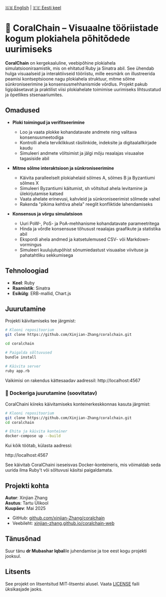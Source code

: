 [🇬🇧 English](README.md) | [🇪🇪 Eesti keel](README.et.md)
# 🪸 CoralChain – Visuaalne tööriistade kogum plokiahela põhitõdede uurimiseks

**CoralChain** on kergekaaluline, veebipõhine plokiahela simulatsiooniraamistik, mis on ehitatud Ruby ja Sinatra abil. See ühendab hulga visuaalseid ja interaktiivseid tööriistu, mille eesmärk on illustreerida peamisi kontseptsioone nagu plokiahela struktuur, mitme sõlme sünkroniseerimine ja konsensusmehhanismide võrdlus. Projekt pakub ligipääsetavat ja praktilist viisi plokiahelate toimimise uurimiseks lihtsustatud ja õpetlikes stsenaariumites.

## Omadused

- **Ploki toimingud ja verifitseerimine**  
  - Loo ja vaata plokke kohandatavate andmete ning valitava konsensusmeetodiga  
  - Kontrolli ahela terviklikkust räsilinkide, indeksite ja digitaalallkirjade kaudu  
  - Simuleeri andmete võltsimist ja jälgi mõju reaalajas visuaalse tagasiside abil  

- **Mitme sõlme interaktsioon ja sünkroniseerimine**  
  - Käivita paralleelselt plokiahelaid sõlmes A, sõlmes B ja Byzantiumi sõlmes X  
  - Simuleeri Byzantiumi käitumist, sh võltsitud ahela levitamine ja ülekirjutamise katsed  
  - Vaata ahelate erinevusi, kahvleid ja sünkroniseerimist sõlmede vahel  
  - Rakenda "pikima kehtiva ahela" reeglit konfliktide lahendamiseks  

- **Konsensus ja võrgu simulatsioon**  
  - Uuri PoW-, PoS- ja PoA-mehhanisme kohandatavate parameetritega  
  - Hinda ja võrdle konsensuse tõhusust reaalajas graafikute ja statistika abil  
  - Ekspordi ahela andmed ja katsetulemused CSV- või Markdown-vormingus  
  - Simuleeri kuulujutupõhist sõnumiedastust visuaalse viivituse ja pahatahtliku sekkumisega  

## Tehnoloogiad

- **Keel**: Ruby  
- **Raamistik**: Sinatra  
- **Esikülg**: ERB-mallid, Chart.js

## Juurutamine

Projekti käivitamiseks tee järgmist:

```bash
# Klooni repositoorium
git clone https://github.com/Xinjian-Zhang/coralchain.git
```

```bash
cd coralchain
```

```bash
# Paigalda sõltuvused
bundle install
```

```bash
# Käivita server
ruby app.rb
```

Vaikimisi on rakendus kättesaadav aadressil: http://localhost:4567

### 🐳 Dockeriga juurutamine (soovitatav)

CoralChaini kiireks käivitamiseks konteinerkeskkonnas kasuta järgmist:

```bash
# Klooni repositoorium
git clone https://github.com/Xinjian-Zhang/coralchain.git
cd coralchain
```

```bash
# Ehita ja käivita konteiner
docker-compose up --build
```

Kui kõik töötab, külasta aadressi:

http://localhost:4567

See käivitab CoralChaini iseseisvas Docker-konteineris, mis võimaldab seda uurida ilma Ruby't või sõltuvusi käsitsi paigaldamata.

## Projekti kohta

**Autor**: Xinjian Zhang  
**Asutus**: Tartu Ülikool  
**Kuupäev**: Mai 2025  

- GitHub: [github.com/xinjian-Zhang/coralchain](https://github.com/xinjian-Zhang/coralchain)  
- Veebileht: [xinjian-zhang.github.io/coralchain-web](https://xinjian-zhang.github.io/coralchain-web)

## Tänusõnad

Suur tänu **dr Mubashar Iqbal**ile juhendamise ja toe eest kogu projekti jooksul.

## Litsents

See projekt on litsentsitud MIT-litsentsi alusel. Vaata [LICENSE](LICENSE) faili üksikasjade jaoks.
